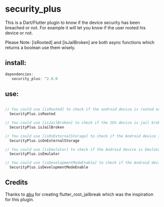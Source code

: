 # security_plus

This is a Dart/Flutter plugin to know if the device security has been breached or not. For example it will let you know if the user rooted his device or not.

Please Note: [isRooted] and [isJailBroken] are both async functions which returns a boolean use them wisely.

## install:
```dart
dependencies:
   security_plus: ^2.0.0
```

## use:

```dart

// You could use [isRooted] to check if the android device is rooted or not 
  SecurityPlus.isRooted

// You could use [isJailBroken] to check if the IOS device is jail broken or not 
  SecurityPlus.isJailBroken

// You could use [isOnExternalStorage] to check if the Android device is running your app on external storage or not 
  SecurityPlus.isOnExternalStorage

// You could use [isEmulator] to check if the Android device is Emulator or not 
  SecurityPlus.isEmulator

// You could use [isDevelopmentModeEnable] to check if the Android device is in Development mode or not 
  SecurityPlus.isDevelopmentModeEnable

```


## Credits

Thanks to [abu](https://github.com/abu0306) for creating flutter_root_jailbreak which was the inspiration for this plugin.